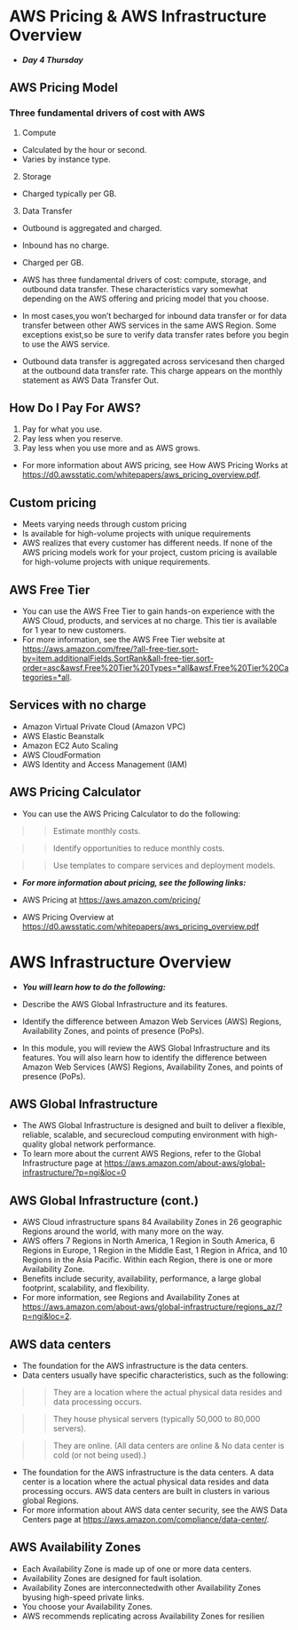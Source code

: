 # AWS Pricing & AWS Infrastructure Overview
- ***Day 4 Thursday***

## AWS Pricing Model

### Three fundamental drivers of cost with AWS
1. Compute
- Calculated by the hour or second.
- Varies by instance type.

2. Storage
- Charged typically per GB.

3. Data Transfer
- Outbound is aggregated and charged.
- Inbound has no charge.
- Charged per GB.

- AWS has three fundamental drivers of cost: compute, storage, and outbound data transfer. These characteristics vary somewhat depending on the AWS offering and pricing model that you choose.
- In most cases,you won’t becharged for inbound data transfer or for data transfer between other AWS services in the same AWS Region. Some exceptions exist,so be sure to verify data transfer rates before you begin to use the AWS service.
- Outbound data transfer is aggregated across servicesand then charged at the outbound data transfer rate. This charge appears on the monthly statement as AWS Data Transfer Out.

## How Do I Pay For AWS?
1. Pay for what you use.
2. Pay less when you reserve.
3. Pay less when you use more and as AWS grows.

- For more information about AWS pricing, see How AWS Pricing Works at https://d0.awsstatic.com/whitepapers/aws_pricing_overview.pdf.

## Custom pricing
- Meets varying needs through custom pricing
- Is available for high-volume projects with unique requirements
- AWS realizes that every customer has different needs. If none of the AWS pricing models work for your project, custom pricing is available for high-volume projects with unique requirements.

## AWS Free Tier
- You can use the AWS Free Tier to gain hands-on experience with the AWS Cloud, products, and services at no charge. This tier is available for 1 year to new customers.
- For more information, see the AWS Free Tier website at https://aws.amazon.com/free/?all-free-tier.sort-by=item.additionalFields.SortRank&all-free-tier.sort-order=asc&awsf.Free%20Tier%20Types=*all&awsf.Free%20Tier%20Categories=*all.

## Services with no charge
- Amazon Virtual Private Cloud (Amazon VPC)
- AWS Elastic Beanstalk
- Amazon EC2 Auto Scaling
- AWS CloudFormation
- AWS Identity and Access Management (IAM)

## AWS Pricing Calculator
- You can use the AWS Pricing Calculator to do the following:

>> Estimate monthly costs.

>> Identify opportunities to reduce monthly costs.

>> Use templates to compare services and deployment models.


- ***For more information about pricing, see the following links:***

- AWS Pricing at https://aws.amazon.com/pricing/
- AWS Pricing Overview at https://d0.awsstatic.com/whitepapers/aws_pricing_overview.pdf


# AWS Infrastructure Overview
- ***You will learn how to do the following:***
- Describe the AWS Global Infrastructure and its features.
- Identify the difference between Amazon Web Services (AWS) Regions, Availability Zones, and points of presence (PoPs).

- In this module, you will review the AWS Global Infrastructure and its features. You will also learn how to identify the difference between Amazon Web Services (AWS) Regions, Availability Zones, and points of presence (PoPs).  

## AWS Global Infrastructure
- The AWS Global Infrastructure is designed and built to deliver a flexible, reliable, scalable, and securecloud computing environment with high-quality global network performance.
- To learn more about the current AWS Regions, refer to the Global Infrastructure page at https://aws.amazon.com/about-aws/global-infrastructure/?p=ngi&loc=0

## AWS Global Infrastructure (cont.)
- AWS Cloud infrastructure spans 84 Availability Zones in 26 geographic Regions around the world, with many more on the way.
- AWS offers 7 Regions in North America, 1 Region in South America, 6 Regions in Europe, 1 Region in the Middle East, 1 Region in Africa, and 10 Regions in the Asia Pacific. Within each Region, there is one or more Availability Zone.
- Benefits include security, availability, performance, a large global footprint, scalability, and flexibility.
- For more information, see Regions and Availability Zones at https://aws.amazon.com/about-aws/global-infrastructure/regions_az/?p=ngi&loc=2.

## AWS data centers
- The foundation for the AWS infrastructure is the data centers. 
- Data centers usually have specific characteristics,  such as the following:

>> They are a location where the actual physical data resides and data processing occurs.

>> They house physical servers (typically 50,000 to 80,000 servers).

>> They are online. (All data centers are online & No data center is cold (or not being used).)


- The foundation for the AWS infrastructure is the data centers.  A data center is a location where the actual physical data resides and data processing occurs. AWS data centers are built in clusters in various global Regions.
- For more information about AWS data center security, see the AWS Data Centers page at https://aws.amazon.com/compliance/data-center/.

## AWS Availability Zones
- Each Availability Zone is made up of one or more data centers.
- Availability Zones are designed for fault isolation.
- Availability Zones are interconnectedwith other Availability Zones byusing high-speed private links.
- You choose your Availability Zones.
- AWS recommends replicating across Availability Zones for resilien